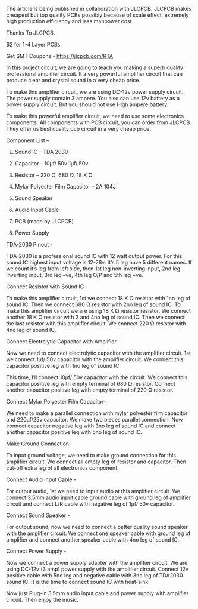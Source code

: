 The article is being published in collaboration with JLCPCB. JLCPCB makes cheapest but top quality PCBs possibly because of scale effect, extremely high production efficiency and less manpower cost.

Thanks To JLCPCB.

$2 for 1-4 Layer PCBs.

Get SMT Coupons - https://jlcpcb.com/RTA



In this project circuit, we are going to teach you making a superb quality professional amplifier circuit. It a very powerful amplifier circuit that can produce clear and crystal sound in a very cheap price. 

To make this amplifier circuit, we are using DC-12v power supply circuit. The power supply contain 3 ampere. You also can use 12v battery as a power supply circuit. But you should not use High ampere battery.


To make this powerful amplifier circuit, we need to use some electronics components. All components with PCB circuit, you can order from JLCPCB. They offer us best quality pcb circuit in a very cheap price.

Component List – 

1. Sound IC – TDA 2030

2. Capacitor  - 10µf/ 50v
		            1µf/ 50v
                
3. Resistor –  220 Ω,
		           680 Ω,
		          18 K Ω
              
4. Mylar Polyester Film Capacitor – 2A 104J 

5. Sound Speaker

6. Audio Input Cable 

7. PCB (made by JLCPCB)

8. Power Supply



TDA-2030 Pinout - 

TDA-2030 is a professional sound IC with 12 watt output power. For this sound IC highest input voltage is 12-28v. 
It’s 5 leg have 5 different names. If we count it’s leg from left side, then 1st leg non-inverting input, 2nd leg inverting input, 3rd leg –ve, 4th leg O/P and 5th leg +ve.



Connect Resistor with Sound IC - 

To make this amplifier circuit, 1st we connect 18 K Ω resistor with 1no leg of sound IC. Then we connect 680 Ω resistor with 2no leg of sound IC.
To make this amplifier circuit we are using 18 K Ω resistor resistor. We connect another 18 K Ω resistor with 2 and 4no leg of sound IC.
Then we connect the last resistor with this amplifier circuit. We connect 220 Ω resistor with 4no leg of sound IC.



Connect Electrolytic Capacitor with Amplifier - 

Now we need to connect electrolytic capacitor with the amplifier circuit. 1st we connect 1µf/ 50v capacitor with the amplifier circuit. We connect this capacitor positive leg with 1no leg of sound IC.

This time, I’ll connect 10µf/ 50v capacitor with the circuit. We connect this capacitor positive leg with empty terminal of 680 Ω resistor. 
Connect another capacitor positive leg with empty terminal of 220 Ω resistor.



Connect Mylar Polyester Film Capacitor- 

We need to make a parallel connection with mylar polyester film capacitor and 220µf/25v capacitor. We make two pieces parallel connection. 
Now connect capacitor negative leg with 3no leg of sound IC and connect another capacitor positive leg with 5no leg of sound IC.



Make Ground Connection- 

To input ground voltage, we need to make ground connection for this amplifier circuit. We connect all empty leg of resistor and capacitor.
Then cut-off extra leg of all electronics component. 



Connect Audio Input Cable - 

For output audio, 1st we need to input audio at this amplifier circuit. We connect 3.5mm audio input cable ground cable with ground leg of amplifier circuit and connect L/R cable with negative leg of 1µf/ 50v capacitor.



Connect Sound Speaker - 

For output sound, now we need to connect a better quality sound speaker with the amplifier circuit. We connect one speaker cable with ground leg of amplifier and connect another speaker cable with 4no leg of sound IC.



Connect Power Supply - 

Now we connect a power supply adapter with the amplifier circuit. We are using DC-12v (3 amp) power supply with the amplifier circuit. Connect 12v positive cable with 5no leg and negative cable with 3no leg of TDA2030 sound IC.
It is the time to connect sound IC with heat-sink. 

Now just Plug-in 3.5mm audio input cable and power supply with amplifier circuit. Then enjoy the music.



